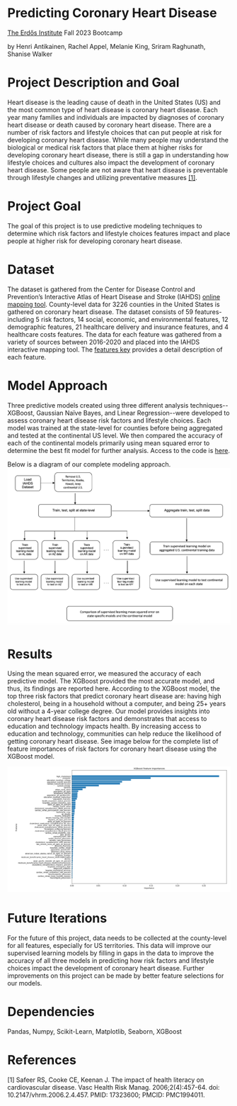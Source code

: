 # Predicting Coronary Heart Disease
[The Erdős Institute](https://www.erdosinstitute.org/) Fall 2023 Bootcamp

by Henri Antikainen, Rachel Appel, Melanie King, Sriram Raghunath, Shanise Walker

# Project Description and Goal
Heart disease is the leading cause of death in the United States (US) and the most common type of heart disease is coronary heart disease. Each year many families and individuals are impacted by diagnoses of coronary heart disease or death caused by coronary heart disease. There are a number of risk factors and lifestyle choices that can put people at risk for developing coronary heart disease. While many people may understand the biological or medical risk factors that place them at higher risks for developing coronary heart disease, there is still a gap in understanding how lifestyle choices and cultures also impact the development of coronary heart disease. Some people are not aware that heart disease is preventable through lifestyle changes and utilizing preventative measures [[1]](https://www.ncbi.nlm.nih.gov/pmc/articles/PMC1994011/#:~:text=Some%20are%20not%20even%20aware,(Rogers%20et%20al%202000)).

# Project Goal
The goal of this project is to use predictive modeling techniques to determine which risk factors and lifestyle choices features impact and place people at higher risk for developing coronary heart disease. 

# Dataset
The dataset is gathered from the  Center for Disease Control and Prevention’s Interactive Atlas of Heart Disease and Stroke (IAHDS) [online mapping tool](https://www.cdc.gov/dhdsp/maps/atlas/index.htm). County-level data for 3226 counties in the United States is gathered on coronary heart disease. The dataset consists of 59 features-including 5 risk factors, 14 social, economic, and environmental features, 12 demographic features, 21 healthcare delivery and insurance features, and 4 healthcare costs features. The data for each feature was gathered from a variety of sources between 2016-2020 and placed into the IAHDS interactive mapping tool. The [features key](https://github.com/shanise1/PCD/blob/main/Dataset%20Features%20Key.pdf) provides a detail description of each feature.  

# Model Approach 
Three predictive models created using three different analysis techniques--XGBoost, Gaussian Naïve Bayes, and Linear Regression--were developed to assess coronary heart disease risk factors and lifestyle choices. Each model was trained at the state-level for counties before being aggregated and tested at the continental US level. We then compared the accuracy of each of the continental models primarily using mean squared error to determine the best fit model for further analysis. Access to the code is [here](https://github.com/shanise1/PCD/blob/main/3models_final.ipynb).

Below is a diagram of our complete modeling approach.  
![model](images/modelapproach.png)

# Results 
Using the mean squared error, we measured the accuracy of each predictive model. The XGBoost provided the most accurate model, and thus, its findings are reported here.  According to the XGBoost model, the top three risk factors that predict coronary heart disease are: having high cholesterol, being in a household without a computer, and being 25+ years old without a 4-year college degree. Our model provides insights into coronary heart disease risk factors and demonstrates that access to education and technology impacts health. By increasing access to education and technology, communities can help reduce the likelihood of getting coronary heart disease.  See image below for the complete list of feature importances of risk factors for coronary heart disease using the XGBoost model.

![xgboostresults](images/xgboostresults.png)

# Future Iterations
For the future of this project, data needs to be collected at the county-level for all features, especially for US territories. This data will improve our supervised learning models by filling in gaps in the data to improve the accuracy of all three models in predicting how risk factors and lifestyle choices impact the development of coronary heart disease. Further improvements on this project can be made by better feature selections for our models. 

# Dependencies
Pandas, Numpy, Scikit-Learn, Matplotlib, Seaborn, XGBoost

# References
[1] Safeer RS, Cooke CE, Keenan J. The impact of health literacy on cardiovascular disease. Vasc Health Risk Manag. 2006;2(4):457-64. doi: 10.2147/vhrm.2006.2.4.457. PMID: 17323600; PMCID: PMC1994011.
